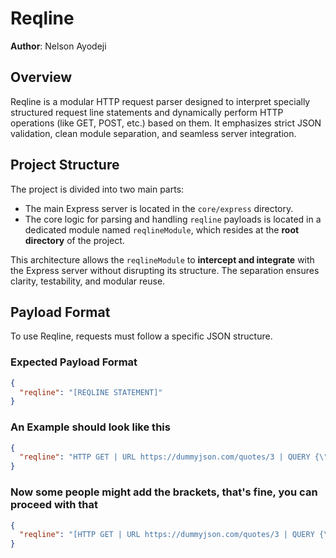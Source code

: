# Reqline

**Author**: Nelson Ayodeji

## Overview

Reqline is a modular HTTP request parser designed to interpret specially structured request line statements and dynamically perform HTTP operations (like GET, POST, etc.) based on them. It emphasizes strict JSON validation, clean module separation, and seamless server integration.

## Project Structure

The project is divided into two main parts:

- The main Express server is located in the `core/express` directory.
- The core logic for parsing and handling `reqline` payloads is located in a dedicated module named `reqlineModule`, which resides at the **root directory** of the project.

This architecture allows the `reqlineModule` to **intercept and integrate** with the Express server without disrupting its structure. The separation ensures clarity, testability, and modular reuse.

## Payload Format

To use Reqline, requests must follow a specific JSON structure.

### Expected Payload Format

```json
{
  "reqline": "[REQLINE STATEMENT]"
}
```

### An Example should look like this

```json
{
  "reqline": "HTTP GET | URL https://dummyjson.com/quotes/3 | QUERY {\"refid\": 1920933}"
}
```

### Now some people might add the brackets, that's fine, you can proceed with that

```json
{
  "reqline": "[HTTP GET | URL https://dummyjson.com/quotes/3 | QUERY {\"refid\": 1920933}]"
}
```
